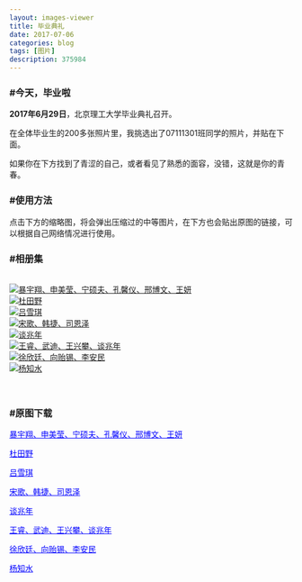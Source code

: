 ```yaml
---
layout: images-viewer
title: 毕业典礼
date: 2017-07-06
categories: blog
tags: [图片]
description: 375984
---
```


<h3>#今天，毕业啦</h3>

<b>2017年6月29日</b>，北京理工大学毕业典礼召开。

在全体毕业生的200多张照片里，我挑选出了07111301班同学的照片，并贴在下面。

如果你在下方找到了青涩的自己，或者看见了熟悉的面容，没错，这就是你的青春。

<h3>#使用方法</h3>

点击下方的缩略图，将会弹出压缩过的中等图片，在下方也会贴出原图的链接，可以根据自己网络情况进行使用。

<h3>#相册集</h3>

</br>

<div class="gallery">
	<div><a href="http://os5h88ibe.bkt.clouddn.com/07111301/06.29_ceremony/hr/BaoYuxiang_ShenMeiying_NingShuofu_KongXinyi_XingBowen_WangYan.jpg"><img src="http://os5h88ibe.bkt.clouddn.com/07111301/06.29_ceremony/lr/BaoYuxiang_ShenMeiying_NingShuofu_KongXinyi_XingBowen_WangYan.jpg" />暴宇翔、申美莹、宁硕夫、孔馨仪、邢博文、王妍</a></div>
	<div><a href="http://os5h88ibe.bkt.clouddn.com/07111301/06.29_ceremony/hr/DuTianye.jpg"><img src="http://os5h88ibe.bkt.clouddn.com/07111301/06.29_ceremony/lr/DuTianye.jpg" />杜田野</a></div>
	<div><a href="http://os5h88ibe.bkt.clouddn.com/07111301/06.29_ceremony/hr/LvXueqi.jpg"><img src="http://os5h88ibe.bkt.clouddn.com/07111301/06.29_ceremony/lr/LvXueqi.jpg" />吕雪琪</a></div>
	<div><a href="http://os5h88ibe.bkt.clouddn.com/07111301/06.29_ceremony/hr/SongGe_HanJie_SiEnze.jpg"><img src="http://os5h88ibe.bkt.clouddn.com/07111301/06.29_ceremony/lr/SongGe_HanJie_SiEnze.jpg" />宋歌、韩捷、司恩泽</a></div>
	<div><a href="http://os5h88ibe.bkt.clouddn.com/07111301/06.29_ceremony/hr/TanZhaonian.jpg"><img src="http://os5h88ibe.bkt.clouddn.com/07111301/06.29_ceremony/lr/TanZhaonian.jpg" />谈兆年</a></div>
	<div><a href="http://os5h88ibe.bkt.clouddn.com/07111301/06.29_ceremony/hr/WangRui_WuDi_WangXingpan_TanZhaonian.jpg"><img src="http://os5h88ibe.bkt.clouddn.com/07111301/06.29_ceremony/lr/WangRui_WuDi_WangXingpan_TanZhaonian.jpg" />王睿、武迪、王兴攀、谈兆年</a></div>
	<div><a href="http://os5h88ibe.bkt.clouddn.com/07111301/06.29_ceremony/hr/XuXinting_XiangYixi_LiAnmin.jpg"><img src="http://os5h88ibe.bkt.clouddn.com/07111301/06.29_ceremony/lr/XuXinting_XiangYixi_LiAnmin.jpg" />徐欣廷、向贻锡、李安民</a></div>
	<div><a href="http://os5h88ibe.bkt.clouddn.com/07111301/06.29_ceremony/hr/YangZhishui.jpg"><img src="http://os5h88ibe.bkt.clouddn.com/07111301/06.29_ceremony/lr/YangZhishui.jpg" />杨知水</a></div>
</div>


</br>
</br>

<h3>#原图下载</h3>

<a href="http://os5h88ibe.bkt.clouddn.com/07111301/06.29_ceremony/real/BaoYuxiang_ShenMeiying_NingShuofu_KongXinyi_XingBowen_WangYan.JPG" target="_blank" style="color: blue">暴宇翔、申美莹、宁硕夫、孔馨仪、邢博文、王妍</a>

<a href="http://os5h88ibe.bkt.clouddn.com/07111301/06.29_ceremony/real/DuTianye.JPG" target="_blank" style="color: blue">杜田野</a>

<a href="http://os5h88ibe.bkt.clouddn.com/07111301/06.29_ceremony/real/LvXueqi.JPG" target="_blank" style="color: blue">吕雪琪</a>

<a href="http://os5h88ibe.bkt.clouddn.com/07111301/06.29_ceremony/real/SongGe_HanJie_SiEnze.JPG" target="_blank" style="color: blue">宋歌、韩捷、司恩泽</a>

<a href="http://os5h88ibe.bkt.clouddn.com/07111301/06.29_ceremony/real/TanZhaonian.JPG" target="_blank" style="color: blue">谈兆年</a>

<a href="http://os5h88ibe.bkt.clouddn.com/07111301/06.29_ceremony/real/WangRui_WuDi_WangXingpan_TanZhaonian.JPG" target="_blank" style="color: blue">王睿、武迪、王兴攀、谈兆年</a>

<a href="http://os5h88ibe.bkt.clouddn.com/07111301/06.29_ceremony/real/XuXinting_XiangYixi_LiAnmin.JPG" target="_blank" style="color: blue">徐欣廷、向贻锡、李安民</a>

<a href="http://os5h88ibe.bkt.clouddn.com/07111301/06.29_ceremony/real/YangZhishui.JPG" target="_blank" style="color: blue">杨知水</a>
